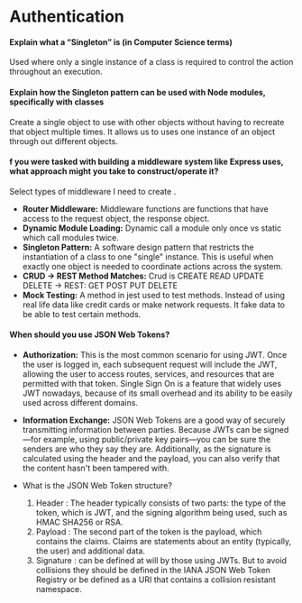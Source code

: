 # Authentication
#### Explain what a “Singleton” is (in Computer Science terms)
Used where only a single instance of a class is required to control the action throughout an execution.
#### Explain how the Singleton pattern can be used with Node modules, specifically with classes
Create a single object to use with other objects without having to recreate that object multiple times. It allows us to uses one instance of an object through out different objects.
#### f you were tasked with building a middleware system like Express uses, what approach might you take to construct/operate it?
Select types of middleware I need to create .

- **Router Middleware:** Middleware functions are functions that have access to the request object, the response object.
- **Dynamic Module Loading:** Dynamic call a module only once vs static which call modules twice.
- **Singleton Pattern:** A software design pattern that restricts the instantiation of a class to one "single" instance. This is useful when exactly one object is needed to coordinate actions across the system.
- **CRUD -> REST Method Matches:** Crud is CREATE READ UPDATE DELETE -> REST: GET POST PUT DELETE
- **Mock Testing:** A method in jest used to test methods. Instead of using real life data like credit cards or make network requests. It fake data to be able to test certain methods.

#### When should you use JSON Web Tokens?

- **Authorization:** This is the most common scenario for using JWT. Once the user is logged in, each subsequent request will include the JWT, allowing the user to access routes, services, and resources that are permitted with that token. Single Sign On is a feature that widely uses JWT nowadays, because of its small overhead and its ability to be easily used across different domains.

- **Information Exchange:** JSON Web Tokens are a good way of securely transmitting information between parties. Because JWTs can be signed—for example, using public/private key pairs—you can be sure the senders are who they say they are. Additionally, as the signature is calculated using the header and the payload, you can also verify that the content hasn't been tampered with.

- What is the JSON Web Token structure?

  1. Header : The header typically consists of two parts: the type of the token, which is JWT, and the signing algorithm being used, such as HMAC SHA256 or RSA.
  1. Payload : The second part of the token is the payload, which contains the claims. Claims are statements about an entity (typically, the user) and additional data. 
  1. Signature :  can be defined at will by those using JWTs. But to avoid collisions they should be defined in the IANA JSON Web Token Registry or be defined as a URI that contains a collision resistant namespace.

